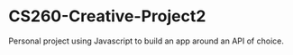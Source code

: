 # CS260-Creative-Project2
Personal project using Javascript to build an app around an API of choice.
